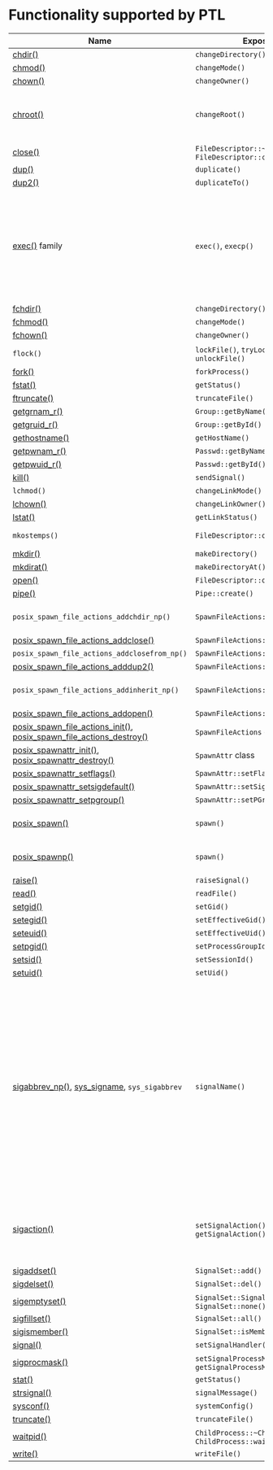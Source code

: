 # Functionality supported by PTL

<!-- Links -->

[file.h]:       ../inc/ptl/file.h
[identity.h]:   ../inc/ptl/identity.h
[process.h]:    ../inc/ptl/process.h
[signal.h]:     ../inc/ptl/signal.h
[spawn.h]:      ../inc/ptl/spawn.h
[system.h]:     ../inc/ptl/system.h
[users.h]:      ../inc/ptl/users.h

[chdir()]:          https://pubs.opengroup.org/onlinepubs/9699919799/functions/chdir.html
[chmod()]:          https://pubs.opengroup.org/onlinepubs/9699919799/functions/chmod.html
[chown()]:          https://pubs.opengroup.org/onlinepubs/9699919799/functions/chown.html
[chroot()]:         https://pubs.opengroup.org/onlinepubs/7908799/xsh/chroot.html
[close()]:          https://pubs.opengroup.org/onlinepubs/9699919799/functions/close.html
[dup()]:            https://pubs.opengroup.org/onlinepubs/9699919799/functions/dup.html
[dup2()]:           https://pubs.opengroup.org/onlinepubs/9699919799/functions/dup2.html
[exec()]:           https://pubs.opengroup.org/onlinepubs/9699919799/functions/exec.html
[fchdir()]:         https://pubs.opengroup.org/onlinepubs/9699919799/functions/fchdir.html
[fchmod()]:         https://pubs.opengroup.org/onlinepubs/9699919799/functions/fchmod.html
[fchown()]:         https://pubs.opengroup.org/onlinepubs/9699919799/functions/fchown.html
[fork()]:           https://pubs.opengroup.org/onlinepubs/9699919799/functions/fork.html
[fstat()]:          https://pubs.opengroup.org/onlinepubs/9699919799/functions/fstat.html
[ftruncate()]:      https://pubs.opengroup.org/onlinepubs/9699919799/functions/ftruncate.html
[getgrnam_r()]:     https://pubs.opengroup.org/onlinepubs/9699919799/functions/getgrnam_r.html
[getgruid_r()]:     https://pubs.opengroup.org/onlinepubs/9699919799/functions/getgruid_r.html
[gethostname()]:    https://pubs.opengroup.org/onlinepubs/9699919799/functions/gethostname.html
[getpwnam_r()]:     https://pubs.opengroup.org/onlinepubs/9699919799/functions/getpwnam_r.html
[getpwuid_r()]:     https://pubs.opengroup.org/onlinepubs/9699919799/functions/getpwuid_r.html
[kill()]:           https://pubs.opengroup.org/onlinepubs/9699919799/functions/kill.html
[lchown()]:         https://pubs.opengroup.org/onlinepubs/9699919799/functions/lchown.html
[lstat()]:          https://pubs.opengroup.org/onlinepubs/9699919799/functions/lstat.html
[mkdir()]:          https://pubs.opengroup.org/onlinepubs/9699919799/functions/mkdir.html
[mkdirat()]:        https://pubs.opengroup.org/onlinepubs/9699919799/functions/mkdirat.html
[open()]:           https://pubs.opengroup.org/onlinepubs/9699919799/functions/open.html
[pipe()]:           https://pubs.opengroup.org/onlinepubs/9699919799/functions/pipe.html
[posix_spawn_file_actions_addclose()]:  https://pubs.opengroup.org/onlinepubs/9699919799/functions/posix_spawn_file_actions_addclose.html
[posix_spawn_file_actions_adddup2()]:   https://pubs.opengroup.org/onlinepubs/9699919799/functions/posix_spawn_file_actions_adddup2.html
[posix_spawn_file_actions_addopen()]:   https://pubs.opengroup.org/onlinepubs/9699919799/functions/posix_spawn_file_actions_addopen.html
[posix_spawn_file_actions_destroy()]:   https://pubs.opengroup.org/onlinepubs/9699919799/functions/posix_spawn_file_actions_destroy.html
[posix_spawn_file_actions_init()]:      https://pubs.opengroup.org/onlinepubs/9699919799/functions/posix_spawn_file_actions_init.html
[posix_spawnattr_destroy()]:            https://pubs.opengroup.org/onlinepubs/9699919799/functions/posix_spawnattr_destroy.html
[posix_spawnattr_init()]:               https://pubs.opengroup.org/onlinepubs/9699919799/functions/posix_spawnattr_init.html
[posix_spawnattr_setflags()]:           https://pubs.opengroup.org/onlinepubs/9699919799/functions/posix_spawnattr_setflags.html
[posix_spawnattr_setsigdefault()]:      https://pubs.opengroup.org/onlinepubs/9699919799/functions/posix_spawnattr_setsigdefault.html
[posix_spawnattr_setpgroup()]:          https://pubs.opengroup.org/onlinepubs/9699919799/functions/posix_spawnattr_setpgroup.html
[posix_spawn()]:    https://pubs.opengroup.org/onlinepubs/9699919799/functions/posix_spawn.html
[posix_spawnp()]:   https://pubs.opengroup.org/onlinepubs/9699919799/functions/posix_spawnp.html
[raise()]:          https://pubs.opengroup.org/onlinepubs/9699919799/functions/raise.html
[read()]:           https://pubs.opengroup.org/onlinepubs/9699919799/functions/read.html
[setgid()]:         https://pubs.opengroup.org/onlinepubs/9699919799/functions/setgid.html
[setegid()]:        https://pubs.opengroup.org/onlinepubs/9699919799/functions/setegid.html
[seteuid()]:        https://pubs.opengroup.org/onlinepubs/9699919799/functions/seteuid.html
[setpgid()]:        https://pubs.opengroup.org/onlinepubs/9699919799/functions/setpgid.html
[setsid()]:         https://pubs.opengroup.org/onlinepubs/9699919799/functions/setsid.html
[setuid()]:         https://pubs.opengroup.org/onlinepubs/9699919799/functions/setuid.html
[sigaction()]:      https://pubs.opengroup.org/onlinepubs/9699919799/functions/sigaction.html
[sigaddset()]:      https://pubs.opengroup.org/onlinepubs/9699919799/functions/sigaddset.html
[sigdelset()]:      https://pubs.opengroup.org/onlinepubs/9699919799/functions/sigdelset.html
[sigemptyset()]:    https://pubs.opengroup.org/onlinepubs/9699919799/functions/sigemptyset.html
[sigfillset()]:     https://pubs.opengroup.org/onlinepubs/9699919799/functions/sigfillset.html
[sigismember()]:    https://pubs.opengroup.org/onlinepubs/9699919799/functions/sigismember.html
[signal()]:         https://pubs.opengroup.org/onlinepubs/9699919799/functions/signal.html
[sigprocmask()]:    https://pubs.opengroup.org/onlinepubs/9699919799/functions/sigprocmask.html
[stat()]:           https://pubs.opengroup.org/onlinepubs/9699919799/functions/stat.html
[strsignal()]:      https://pubs.opengroup.org/onlinepubs/9699919799/functions/strsignal.html
[sysconf()]:        https://pubs.opengroup.org/onlinepubs/9699919799/functions/sysconf.html
[truncate()]:       https://pubs.opengroup.org/onlinepubs/9699919799/functions/truncate.html
[waitpid()]:        https://pubs.opengroup.org/onlinepubs/9699919799/functions/waitpid.html
[write()]:          https://pubs.opengroup.org/onlinepubs/9699919799/functions/write.html

[execvpe]:          https://man7.org/linux/man-pages/man3/execvpe.3.html
[flock-lin]:        https://man7.org/linux/man-pages/man2/flock.2.html
[mkostemps-lin]:    https://man7.org/linux/man-pages/man3/mkstemp.3.html
[sigabbrev_np()]:   https://man7.org/linux/man-pages/man3/sigabbrev_np.3.html

[flock-mac]:        https://developer.apple.com/library/archive/documentation/System/Conceptual/ManPages_iPhoneOS/man2/flock.2.html
[lchmod-mac]:       https://developer.apple.com/library/archive/documentation/System/Conceptual/ManPages_iPhoneOS/man3/lchmod.3.html
[mkostemps-mac]:    https://developer.apple.com/library/archive/documentation/System/Conceptual/ManPages_iPhoneOS/man3/mkstemp.3.html

[flock-bsd]:        https://man.freebsd.org/cgi/man.cgi?query=flock
[lchmod-bsd]:       https://man.freebsd.org/cgi/man.cgi?query=lchmod
[mkostemps-bsd]:    https://man.freebsd.org/cgi/man.cgi?query=mkostemp
[sys_signame]:      https://man.freebsd.org/cgi/man.cgi?query=sys_signame
[posix_spawn_file_actions_addclosefrom_np]: https://man.freebsd.org/cgi/man.cgi?query=posix_spawn_file_actions_addclosefrom_np
[posix_spawn_file_actions_addchdir_np]: https://man.freebsd.org/cgi/man.cgi?query=posix_spawn_file_actions_addchdir_np

<!-- Links -->


| Name           | Exposed by                   | Header       | Availability
|----------------|------------------------------|--------------|--------------
|[chdir()]       | `changeDirectory()`          | [file.h]     | 
|[chmod()]       | `changeMode()`               | [file.h]     | 
|[chown()]       | `changeOwner()`              | [file.h]     | 
|[chroot()]      | `changeRoot()`               | [file.h]     | Removed from Posix but universally available
|[close()]       | `FileDescriptor::~FileDescriptor()`, `FileDescriptor::close()` | [file.h] | 
|[dup()]         | `duplicate()`                | [file.h]     | 
|[dup2()]        | `duplicateTo()`              | [file.h]     | 
|[exec()] family | `exec()`, `execp()`          | [spawn.h]    | An overload of `execp()` that takes environment is only available on platforms that support `execvpe()` call: [Linux][execvpe], OpenBSD.
|[fchdir()]      | `changeDirectory()`          | [file.h]     | 
|[fchmod()]      | `changeMode()`               | [file.h]     | 
|[fchown()]      | `changeOwner()`              | [file.h]     | 
|`flock()`       | `lockFile()`, `tryLockFile()`, `unlockFile()` | [file.h] | [Linux][flock-lin], [Mac][flock-mac], [BSD][flock-bsd]
|[fork()]        | `forkProcess()`              | [spawn.h]    |
|[fstat()]       | `getStatus()`                | [file.h]     |
|[ftruncate()]   | `truncateFile()`             | [file.h]     |
|[getgrnam_r()]  | `Group::getByName()`         | [users.h]    |
|[getgruid_r()]  | `Group::getById()`           | [users.h]    |
|[gethostname()] | `getHostName()`              | [system.h]   |
|[getpwnam_r()]  | `Passwd::getByName()`        | [users.h]    |
|[getpwuid_r()]  | `Passwd::getById()`          | [users.h]    |
|[kill()]        | `sendSignal()`               | [signal.h]   | 
|`lchmod()`      | `changeLinkMode()`           | [file.h]     | [Mac][mkostemps-mac], [BSD][mkostemps-bsd]
|[lchown()]      | `changeLinkOwner()`          | [file.h]     | 
|[lstat()]       | `getLinkStatus()`            | [file.h]     | 
|`mkostemps()`   | `FileDescriptor::openTemp()` | [file.h]     | [Linux][mkostemps-lin], [Mac][mkostemps-mac], [BSD][mkostemps-bsd]
|[mkdir()]       | `makeDirectory()`            | [file.h]     | 
|[mkdirat()]     | `makeDirectoryAt()`          | [file.h]     | 
|[open()]        | `FileDescriptor::open()`     | [file.h]     | 
|[pipe()]        | `Pipe::create()`             | [file.h]     | 
|`posix_spawn_file_actions_addchdir_np()`     | `SpawnFileActions::addChdirNp()`     | [spawn.h] | Mac (see local man page), [BSD][posix_spawn_file_actions_addchdir_np]
|[posix_spawn_file_actions_addclose()]        | `SpawnFileActions::addClose()`       | [spawn.h] |
|`posix_spawn_file_actions_addclosefrom_np()` | `SpawnFileActions::addCloseFromNp`   | [spawn.h] | [BSD][posix_spawn_file_actions_addclosefrom_np]
|[posix_spawn_file_actions_adddup2()]         | `SpawnFileActions::addDuplicateTo()` | [spawn.h] |
|`posix_spawn_file_actions_addinherit_np()`   | `SpawnFileActions::addInheritNp()`   | [spawn.h] | Mac (see local man page)
|[posix_spawn_file_actions_addopen()]         | `SpawnFileActions::addOpen()`        | [spawn.h] |
|[posix_spawn_file_actions_init()], [posix_spawn_file_actions_destroy()] | `SpawnFileActions` class | [spawn.h] |
|[posix_spawnattr_init()], [posix_spawnattr_destroy()] | `SpawnAttr` class | [spawn.h] |
|[posix_spawnattr_setflags()]                   | `SpawnAttr::setFlags()`            | [spawn.h] |
|[posix_spawnattr_setsigdefault()]              | `SpawnAttr::setSigDefault()`       | [spawn.h] |
|[posix_spawnattr_setpgroup()]                  | `SpawnAttr::setPGroup()`           | [spawn.h] |
|[posix_spawn()] | `spawn()`                    | [spawn.h]    | Mapped to `_spawn()` on Win32
|[posix_spawnp()]| `spawn()`                    | [spawn.h]    | Mapped to `_spawnp()` on Win32
|[raise()]       | `raiseSignal()`              | [signal.h]   | 
|[read()]        | `readFile()`                 | [file.h]     | 
|[setgid()]      | `setGid()`                   | [identity.h] |
|[setegid()]     | `setEffectiveGid()`          | [identity.h] |
|[seteuid()]     | `setEffectiveUid()`          | [identity.h] |
|[setpgid()]     | `setProcessGroupId()`        | [process.h]  |
|[setsid()]      | `setSessionId()`             | [process.h]  |
|[setuid()]      | `setUid()`                   | [identity.h] |
|[sigabbrev_np()], [sys_signame], `sys_sigabbrev` | `signalName()` | [signal.h] | Various non-portable ways of obtaining a signal name. The `signalName()` is supported on all platforms and falls back on returning signal number converted to string if no known mapping is available
|[sigaction()]   | `setSignalAction()`, `getSignalAction()` | [signal.h] | Note that `struct sigaction` is minimally wrapped by `SignalAction` class
|[sigaddset()]   | `SignalSet::add()`           | [signal.h]   |
|[sigdelset()]   | `SignalSet::del()`           | [signal.h]   |
|[sigemptyset()] | `SignalSet::SignalSet()`, `SignalSet::none()` | [signal.h] |
|[sigfillset()]  | `SignalSet::all()`           | [signal.h]   |
|[sigismember()] | `SignalSet::isMember()`      | [signal.h]   |
|[signal()]      | `setSignalHandler()`         | [signal.h]   |
|[sigprocmask()] | `setSignalProcessMask()`, `getSignalProcessMask()`| [signal.h] |
|[stat()]        | `getStatus()`                | [file.h]     | 
|[strsignal()]   | `signalMessage()`            | [signal.h]   | 
|[sysconf()]     | `systemConfig()`             | [system.h]   |
|[truncate()]    | `truncateFile()`             | [file.h]     |
|[waitpid()]     | `ChildProcess::~ChildProcess()`, `ChildProcess::wait()` | [process.h] | 
|[write()]       | `writeFile()`                | [file.h]     | 
